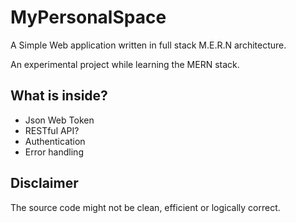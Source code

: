 # MyPersonalSpace
A Simple Web application written in full stack M.E.R.N architecture.

An experimental project while learning the MERN stack.

## What is inside?
* Json Web Token
* RESTful API?
* Authentication
* Error handling

## Disclaimer
The source code might not be clean, efficient or logically correct.